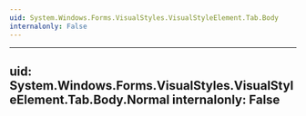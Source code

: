 ```yaml
---
uid: System.Windows.Forms.VisualStyles.VisualStyleElement.Tab.Body
internalonly: False
---
```


---
uid: System.Windows.Forms.VisualStyles.VisualStyleElement.Tab.Body.Normal
internalonly: False
---
